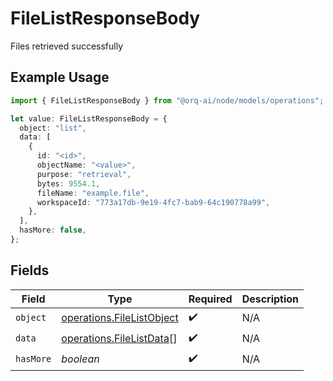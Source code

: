 # FileListResponseBody

Files retrieved successfully

## Example Usage

```typescript
import { FileListResponseBody } from "@orq-ai/node/models/operations";

let value: FileListResponseBody = {
  object: "list",
  data: [
    {
      id: "<id>",
      objectName: "<value>",
      purpose: "retrieval",
      bytes: 9554.1,
      fileName: "example.file",
      workspaceId: "773a17db-9e19-4fc7-bab9-64c190778a99",
    },
  ],
  hasMore: false,
};
```

## Fields

| Field                                                                  | Type                                                                   | Required                                                               | Description                                                            |
| ---------------------------------------------------------------------- | ---------------------------------------------------------------------- | ---------------------------------------------------------------------- | ---------------------------------------------------------------------- |
| `object`                                                               | [operations.FileListObject](../../models/operations/filelistobject.md) | :heavy_check_mark:                                                     | N/A                                                                    |
| `data`                                                                 | [operations.FileListData](../../models/operations/filelistdata.md)[]   | :heavy_check_mark:                                                     | N/A                                                                    |
| `hasMore`                                                              | *boolean*                                                              | :heavy_check_mark:                                                     | N/A                                                                    |